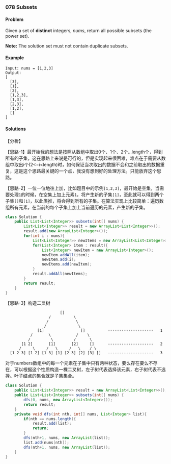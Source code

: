### 078 Subsets

#### Problem

Given a set of **distinct** integers, *nums*, return all possible subsets (the power set).

**Note:** The solution set must not contain duplicate subsets.

#### Example

```
Input: nums = [1,2,3]
Output:
[
  [3],
  [1],
  [2],
  [1,2,3],
  [1,3],
  [2,3],
  [1,2],
  []
]
```

#### Solutions

【分析】

【思路-1】最开始我的想法是按照从数组中取出0个、1个、2个…length个，得到所有的子集，这在思路上来说是可行的，但是实现起来很困难，难点在于需要从数组中取出i个(2<=i<length)时，如何保证当次取出的数据不会和之前取出的数据重复，这是这个思路最关键的一个点，我没有想到好的处理方法。只能放弃这个思路。

【思路-2】一位一位地往上加，比如题目中的示例`[1,2,3]`，最开始是空集，当需要处理`1`的时候，在空集上加上元素`1`，将产生新的子集`[1]`，至此就可以得到两个子集`[]`和`[1]`，以此类推，将会得到所有的子集。在算法实现上比较简单：遍历数组所有元素，在当前的每个子集上加上当前遍历的元素，产生新的子集。

```java
class Solution {
    public List<List<Integer>> subsets(int[] nums) {
        List<List<Integer>> result = new ArrayList<List<Integer>>();
        result.add(new ArrayList<Integer>());
        for(int i : nums){
            List<List<Integer>> newItems = new ArrayList<List<Integer>>();
            for(List<Integer> item : result){
                List<Integer> newItem = new ArrayList<Integer>();
                newItem.addAll(item);
                newItem.add(i);
                newItems.add(newItem);
            }
            result.addAll(newItems);
        }
        return result;
    }
}
```

【思路-3】构造二叉树

```
                        []           
                   /          \        
                  /            \     
                 /              \
              [1]                []          --------------------   1
           /       \           /    \
          /         \         /      \        
       [1 2]       [1]       [2]     []      --------------------   2   
      /     \     /   \     /   \    / \
  [1 2 3] [1 2] [1 3] [1] [2 3] [2] [3] []   --------------------   3 
```

对于numbers数组中的每一个元素在子集中只有两种状态，要么存在要么不存在，可以根据这个性质构造一棵二叉树，左子树代表选择该元素，右子树代表不选择。叶子结点的集合就是子集集合。

```java 
class Solution {
    public List<List<Integer>> result = new ArrayList<List<Integer>>();
    public List<List<Integer>> subsets(int[] nums) {
        dfs(0, nums, new ArrayList<Integer>());
        return result;
    }
    private void dfs(int nth, int[] nums, List<Integer> list){
        if(nth == nums.length){
            result.add(list);
            return;
        }
        dfs(nth+1, nums, new ArrayList(list));
        list.add(nums[nth]);
        dfs(nth+1, nums, new ArrayList(list));
    }
}
```





